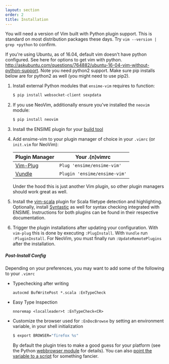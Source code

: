 ```yaml
---
layout: section
order: 2
title: Installation
---
```


You will need a version of Vim built with Python plugin support. This is standard on most distribution packages these days. Try `vim --version | grep +python` to confirm.

If you're using Ubuntu, as of 16.04, default vim doesn't have python configured. See here for options to get vim with python. http://askubuntu.com/questions/764882/ubuntu-16-04-vim-without-python-support. Note you need python2 support. Make sure pip installs below are for python2 as well (you might need to use pip2).

1. Install external Python modules that `ensime-vim` requires to function:

    ```bash
    $ pip install websocket-client sexpdata
    ```
1. If you use NeoVim, additionally ensure you've installed the `neovim` module:

   ```bash
   $ pip install neovim
   ```
1. Install the ENSIME plugin for your [build tool](/build_tools)
1. Add ensime-vim to your plugin manager of choice in your `.vimrc` (or `init.vim` for NeoVim):

    Plugin Manager                                    | Your .{n}vimrc
    --------------------------------------------------|-------------------------------
    [Vim-Plug](https://github.com/junegunn/vim-plug)  | `Plug 'ensime/ensime-vim'`
    [Vundle](https://github.com/VundleVim/Vundle.vim) | `Plugin 'ensime/ensime-vim'`
    
   Under the hood this is just another Vim plugin, so other plugin managers should work great as well.
1. Install the [vim-scala] plugin for Scala filetype detection and highlighting. Optionally, install [Syntastic] as well for syntax checking integrated with ENSIME. Instructions for both plugins can be found in their respective documentation.
1. Trigger the plugin installations after updating your configuration. With `vim-plug` this is done by executing `:PlugInstall`. With `Vundle` run `:PluginInstall`. For NeoVim, you must finally run `:UpdateRemotePlugins` after the installation.

##### Post-Install Config

Depending on your preferences, you may want to add some of the following to your `.vimrc`

 - Typechecking after writing

    ```
    autocmd BufWritePost *.scala :EnTypeCheck
    ```
 - Easy Type Inspection

    ```
    nnoremap <localleader>t :EnTypeCheck<CR>
    ```
 - Customize the browser used for `:EnDocBrowse` by setting an environment variable, in your shell initialization

    ```bash
    $ export BROWSER="firefox %s"
    ```

   By default the plugin tries to make a good guess for your platform (see the Python [webbrowser module] for details). You can also [point the variable to a script][browser-script] for something fancier.

[vim-scala]: https://github.com/derekwyatt/vim-scala
[Syntastic]: https://github.com/scrooloose/syntastic
[webbrowser module]: https://docs.python.org/2/library/webbrowser.html
[browser-script]: https://github.com/ensime/ensime-vim/pull/226#issuecomment-207468659
